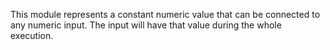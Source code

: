 
[comment]: # (UtilsCanvasModule)
This module represents a constant numeric value that can be connected to any numeric input. The input will have that value during the whole execution.